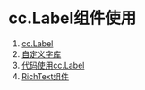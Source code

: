 # cc.Label组件使用

1. [cc.Label](./01-cc.Label.md) 
2. [自定义字库](./02-自定义字库.md)  
3. [代码使用cc.Label](./03-代码使用cc.Label.md)  
4. [RichText组件](./04-RichText组件.md)